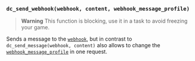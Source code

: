### `dc_send_webhook(webhook, content, webhook_message_profile)`

> **Warning**
> This function is blocking, use it in a task to avoid freezing your game.

Sends a message to the [`webhook`](../../../values/webhook), but in contrast to `dc_send_message(webhook, content)` also allows to change the [`webhook_message_profile`](../../../parsables/webhooks/webhook-message-profile) in one request.
